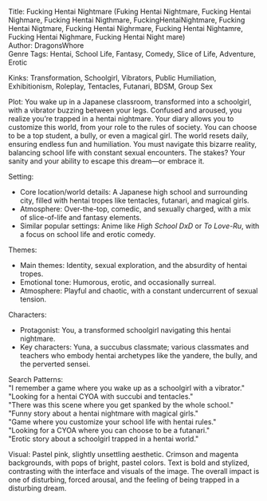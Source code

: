 Title: Fucking Hentai Nightmare (Fuking Hentai Nightmare, Fucking Hentai Nighmare, Fucking Hentai Nigthmare, FuckingHentaiNightmare, Fucking Hentai Nigtmare, Fucking Hentai Nighrmare, Fucking Hentai Nightamre, Fucking Hentai Nighmare, Fucking Hentai Night mare)  
Author: DragonsWhore  
Genre Tags: Hentai, School Life, Fantasy, Comedy, Slice of Life, Adventure, Erotic  

Kinks: Transformation, Schoolgirl, Vibrators, Public Humiliation, Exhibitionism, Roleplay, Tentacles, Futanari, BDSM, Group Sex  

Plot: You wake up in a Japanese classroom, transformed into a schoolgirl, with a vibrator buzzing between your legs. Confused and aroused, you realize you’re trapped in a hentai nightmare. Your diary allows you to customize this world, from your role to the rules of society. You can choose to be a top student, a bully, or even a magical girl. The world resets daily, ensuring endless fun and humiliation. You must navigate this bizarre reality, balancing school life with constant sexual encounters. The stakes? Your sanity and your ability to escape this dream—or embrace it.  

Setting:  
- Core location/world details: A Japanese high school and surrounding city, filled with hentai tropes like tentacles, futanari, and magical girls.  
- Atmosphere: Over-the-top, comedic, and sexually charged, with a mix of slice-of-life and fantasy elements.  
- Similar popular settings: Anime like *High School DxD* or *To Love-Ru*, with a focus on school life and erotic comedy.  

Themes:  
- Main themes: Identity, sexual exploration, and the absurdity of hentai tropes.  
- Emotional tone: Humorous, erotic, and occasionally surreal.  
- Atmosphere: Playful and chaotic, with a constant undercurrent of sexual tension.  

Characters:  
- Protagonist: You, a transformed schoolgirl navigating this hentai nightmare.  
- Key characters: Yuna, a succubus classmate; various classmates and teachers who embody hentai archetypes like the yandere, the bully, and the perverted sensei.  

Search Patterns:  
"I remember a game where you wake up as a schoolgirl with a vibrator."  
"Looking for a hentai CYOA with succubi and tentacles."  
"There was this scene where you get spanked by the whole school."  
"Funny story about a hentai nightmare with magical girls."  
"Game where you customize your school life with hentai rules."  
"Looking for a CYOA where you can choose to be a futanari."  
"Erotic story about a schoolgirl trapped in a hentai world."

Visual: Pastel pink, slightly unsettling aesthetic.  Crimson and magenta backgrounds, with pops of bright, pastel colors.  Text is bold and stylized, contrasting with the interface and visuals of the image. The overall impact is one of disturbing, forced arousal, and the feeling of being trapped in a disturbing dream.